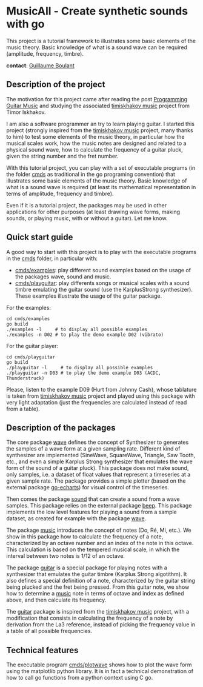 # MusicAll - Create synthetic sounds with go

This project is a tutorial framework to illustrates some basic elements
of the music theory. Basic knowledge of what is a sound wave can be
required (amplitude, frequency, timbre).

**contact**: [Guillaume Boulant](gboulant@gmail.com)

## Description of the project

The motivation for this project came after reading the post [Programming
Guitar
Music](https://timiskhakov.github.io/posts/programming-guitar-music) and
studying the associated [timiskhakov
music](https://github.com/timiskhakov/music) project from Timor
Iskhakov.

I am also a software programmer an try to learn playing guitar. I
started this project (strongly inspired from the [timiskhakov
music](https://github.com/timiskhakov/music) project, many thanks to
him) to test some elements of the music theory, in particular how
the musical scales work, how the music notes are designed and related
to a physical sound wave, how to calculate the frequency of a guitar
pluck, given the string number and the fret number.

With this tutorial project, you can play with a set of executable
programs (in the folder [cmds](cmds) as traditional in the go programing
convention) that illustrates some basic elements of the music theory.
Basic knowledge of what is a sound wave is required (at least its
mathematical representation in terms of amplitude, frequency and
timbre).

Even if it is a tutorial project, the packages may be used in other
applications for other purposes (at least drawing wave forms, making
sounds, or playing music, with or without a guitar). Let me know.

## Quick start guide

A good way to start with this project is to play with the executable
programs in the [cmds](cmds) folder, in particular with:

* [cmds/examples](cmds/examples): play different sound examples based on
  the usage of the packages wave, sound and music.
* [cmds/playguitar](cmds/playguitar): play differents songs or musical
  scales with a sound timbre emulating the guitar sound (use the
  KarplusStrong synthesizer). These examples illustrate the usage of the
  guitar package.

For the examples:

```shell
cd cmds/examples
go build
./examples -l     # to display all possible examples
./examples -n D02 # to play the demo example D02 (vibrato)
```

For the guitar player:

```shell
cd cmds/playguitar
go build
./playguitar -l     # to display all possible examples
./playguitar -n D03 # to play the demo example D03 (ACDC, Thunderstruck)
```

Please, listen to the example D09 (Hurt from Johnny Cash), whose
tablature is taken from [timiskhakov
music](https://github.com/timiskhakov/music) project and played using
this package with very light adaptation (just the frequencies are
calculated instead of read from a table).

## Description of the packages

The core package [wave](wave) defines the concept of Synthesizer to
generates the samples of a wave form at a given sampling rate. Different
kind of synthesizer are implemented (SineWave, SquareWave, Triangle, Saw
Tooth, etc., and even a simple Karplus Strong synthesizer that emulates
the wave form of the sound of a guitar pluck). This package does not
make sound, only samples, i.e. a dataset of float values that represent
a timeseries at a given sample rate. The package provides a simple
plotter (based on the external package
[go-echarts](https://github.com/go-echarts/go-echarts)) for visual
control of the timeseries.

Then comes the package [sound](sound) that can create a sound from a
wave samples. This package relies on the external package
[beep](https://github.com/gopxl/beep). This package implements the low
level features for playing a sound from a sample dataset, as created for
example with the package [wave](wave).

The package [music](music) introduces the concept of notes (Do, Ré, Mi,
etc.). We show in this package how to calculate the frequency of a note,
characterized by an octave number and an index of the note in this
octave. This calculation is based on the tempered musical scale, in
which the interval between two notes is 1/12 of an octave.

The package [guitar](guitar) is a special package for playing notes with
a synthesizer that emulates the guitar timbre (Karplus Strong
algotithm). It also defines a special definition of a note,
characterized by the guitar string being plucked and the fret being
pressed. From this guitar note, we show how to determine a
[music](music) note in terms of octave and index as defined above, and
then calculate its frequency.

The [guitar](guitar) package is inspired from the [timiskhakov
music](https://github.com/timiskhakov/music) project, with a
modification that consists in calculating the frequency of a note by
derivation from the La3 reference, instead of picking the frequency
value in a table of all possible frequencies.

## Technical features

The executable program [cmds/plotwave](cmds/plotwave) shows how to plot
the wave form using the matplotlib python library. It is in fact a
technical demonstration of how to call go functions from a python context
using C go.
